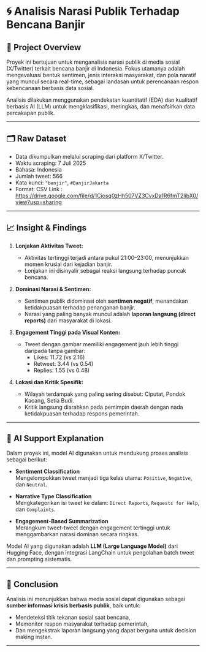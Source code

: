 # 🌀 Analisis Narasi Publik Terhadap Bencana Banjir

## 📌 Project Overview

Proyek ini bertujuan untuk menganalisis narasi publik di media sosial (X/Twitter) terkait bencana banjir di Indonesia. Fokus utamanya adalah mengevaluasi bentuk sentimen, jenis interaksi masyarakat, dan pola naratif yang muncul secara real-time, sebagai landasan untuk perencanaan respon kebencanaan berbasis data sosial.

Analisis dilakukan menggunakan pendekatan kuantitatif (EDA) dan kualitatif berbasis AI (LLM) untuk mengklasifikasi, meringkas, dan menafsirkan data percakapan publik.

---

## 🗂️ Raw Dataset

- Data dikumpulkan melalui scraping dari platform X/Twitter.
- Waktu scraping: 7 Juli 2025
- Bahasa: Indonesia
- Jumlah tweet: 566
- Kata kunci: `"banjir"`, `#BanjirJakarta`
- Format: CSV
Link : https://drive.google.com/file/d/1Ciosq0zHh507VZ3CvxDa1R6fmT2IibX0/view?usp=sharing

---

## 📈 Insight & Findings

1. **Lonjakan Aktivitas Tweet:**
   - Aktivitas tertinggi terjadi antara pukul 21:00–23:00, menunjukkan momen krusial dari kejadian banjir.
   - Lonjakan ini disinyalir sebagai reaksi langsung terhadap puncak bencana.

2. **Dominasi Narasi & Sentimen:**
   - Sentimen publik didominasi oleh **sentimen negatif**, menandakan ketidakpuasan terhadap penanganan banjir.
   - Narasi yang paling banyak muncul adalah **laporan langsung (direct reports)** dari masyarakat di lokasi.

3. **Engagement Tinggi pada Visual Konten:**
   - Tweet dengan gambar memiliki engagement jauh lebih tinggi daripada tanpa gambar:
     - Likes: 11.72 (vs 2.16)
     - Retweet: 3.44 (vs 0.54)
     - Replies: 1.55 (vs 0.48)

4. **Lokasi dan Kritik Spesifik:**
   - Wilayah terdampak yang paling sering disebut: Ciputat, Pondok Kacang, Setia Budi.
   - Kritik langsung diarahkan pada pemimpin daerah dengan nada ketidakpuasan terhadap respons pemerintah.

---

## 🤖 AI Support Explanation

Dalam proyek ini, model AI digunakan untuk mendukung proses analisis sebagai berikut:

- **Sentiment Classification**  
  Mengelompokkan tweet menjadi tiga kelas utama: `Positive`, `Negative`, dan `Neutral`.

- **Narrative Type Classification**  
  Mengkategorikan isi tweet ke dalam: `Direct Reports`, `Requests for Help`, dan `Complaints`.

- **Engagement-Based Summarization**  
  Merangkum tweet-tweet dengan engagement tertinggi untuk menggambarkan narasi dominan secara ringkas.

Model AI yang digunakan adalah **LLM (Large Language Model)** dari Hugging Face, dengan integrasi LangChain untuk pengolahan batch tweet dan prompting sistematis.

---

## 📌 Conclusion

Analisis ini menunjukkan bahwa media sosial dapat digunakan sebagai **sumber informasi krisis berbasis publik**, baik untuk:
- Mendeteksi titik tekanan sosial saat bencana,
- Memonitor respon masyarakat terhadap pemerintah,
- Dan mengekstrak laporan langsung yang dapat berguna untuk decision making instan.

---

